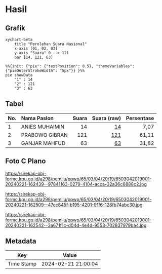 # Hasil

## Grafik

```mermaid
xychart-beta
    title "Perolehan Suara Nasional"
    x-axis [01, 02, 03]
    y-axis "Suara" 0 --> 121
    bar [14, 121, 63]
```

```mermaid
%%{init: {"pie": {"textPosition": 0.5}, "themeVariables": {"pieOuterStrokeWidth": "5px"}} }%%
pie showData
    "1" : 14
    "2" : 121
    "3" : 63
```

## Tabel

| No. | Nama Paslon    | Suara | Suara (raw) | Persentase |
|:--- |:-------------- | -----:| -----------:| ----------:|
| 1   | ANIES MUHAIMIN | 14    | [14][p-1]   | 7,07       |
| 2   | PRABOWO GIBRAN | 121   | [121][p-2]  | 61,11      |
| 3   | GANJAR MAHFUD  | 63    | [63][p-3]   | 31,82      |


[p-1]: https://github.com/gigit-pemilu/pemilu-2024/blob/main/pilpres/hitung-suara/sub/65-kalimantan-utara/sub/03-nunukan/sub/04-lumbis/sub/2019-tanjung-hulu/sub/001-tps/sub/paslon-1.txt
[p-2]: https://github.com/gigit-pemilu/pemilu-2024/blob/main/pilpres/hitung-suara/sub/65-kalimantan-utara/sub/03-nunukan/sub/04-lumbis/sub/2019-tanjung-hulu/sub/001-tps/sub/paslon-2.txt
[p-3]: https://github.com/gigit-pemilu/pemilu-2024/blob/main/pilpres/hitung-suara/sub/65-kalimantan-utara/sub/03-nunukan/sub/04-lumbis/sub/2019-tanjung-hulu/sub/001-tps/sub/paslon-3.txt

## Foto C Plano

https://sirekap-obj-formc.kpu.go.id/a298/pemilu/ppwp/65/03/04/20/19/6503042019001-20240221-162439--97841163-0279-4104-acca-32a36c6888c2.jpg

https://sirekap-obj-formc.kpu.go.id/a298/pemilu/ppwp/65/03/04/20/19/6503042019001-20240221-162509--47ec845f-b195-4201-91f6-128fb74abc30.jpg

https://sirekap-obj-formc.kpu.go.id/a298/pemilu/ppwp/65/03/04/20/19/6503042019001-20240221-162542--3a671f1c-d04d-4e4d-9553-702837979ba4.jpg


## Metadata

| Key        | Value               |
| ---------- | ------------------- |
| Time Stamp | 2024-02-21 21:00:04 |



